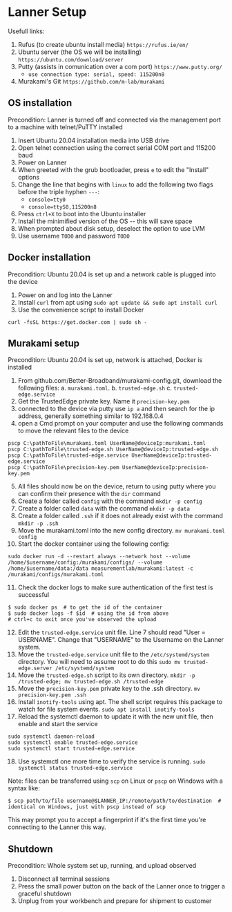 # Lanner Setup

Usefull links:

1. Rufus (to create ubuntu install media) `https://rufus.ie/en/`
2. Ubuntu server (the OS we will be installing) `https://ubuntu.com/download/server`
3. Putty (assists in comunication over a com port) `https://www.putty.org/`
    * `use connection type: serial, speed: 115200n8`
4. Murakami's Git `https://github.com/m-lab/murakami`


## OS installation

Precondition: Lanner is turned off and connected via the management port to a machine with telnet/PuTTY installed

1. Insert Ubuntu 20.04 installation media into USB drive
2. Open telnet connection using the correct serial COM port and 115200 baud
3. Power on Lanner
4. When greeted with the grub bootloader, press `e` to edit the "Install" options
5. Change the line that begins with `linux` to add the following two flags before the triple hyphen `---`:
    * `console=tty0`
    * `console=ttyS0,115200n8`
6. Press `ctrl+X` to boot into the Ubuntu installer
7. Install the minimified version of the OS -- this will save space
8. When prompted about disk setup, deselect the option to use LVM
9. Use username `TODO` and password `TODO`

## Docker installation

Precondition: Ubuntu 20.04 is set up and a network cable is plugged into the device

1. Power on and log into the Lanner
2. Install `curl` from apt using `sudo apt update && sudo apt install curl`
3. Use the convenience script to install Docker
```
curl -fsSL https://get.docker.com | sudo sh -
```

## Murakami setup

Precondition: Ubuntu 20.04 is set up, network is attached, Docker is installed

1. From github.com/Better-Broadband/murakami-config.git, download the following files:
   a. `murakami.toml`.
   b. `trusted-edge.sh`
   c. `trusted-edge.service`
2. Get the TrustedEdge private key. Name it `precision-key.pem`
3. connected to the device via putty use `ip a` and then search for the ip address, generally something similar to 192.168.0.4
4. open a Cmd prompt on your computer and use the following commands to move the relevant files to the device
```
pscp C:\pathToFile\murakami.toml UserName@deviceIp:murakami.toml
pscp C:\pathToFile\trusted-edge.sh UserName@deviceIp:trusted-edge.sh
pscp C:\pathToFile\trusted-edge.service UserName@deviceIp:trusted-edge.service
pscp C:\pathToFile\precision-key.pem UserName@deviceIp:precision-key.pem
```
5. All files should now be on the device, return to using putty where you can confirm their presence with the `dir` command 
6. Create a folder called `config` with the command `mkdir -p config`
7. Create a folder called `data` with the command `mkdir -p data`
8. Create a folder called `.ssh` if it does not already exist with the command `mkdir -p .ssh`
9. Move the murakami.toml into the new config directory. `mv murakami.toml config`
10. Start the docker container using the following config:
```
sudo docker run -d --restart always --network host --volume /home/$username/config:/murakami/configs/ --volume /home/$username/data:/data measurementlab/murakami:latest -c /murakami/configs/murakami.toml
```
11. Check the docker logs to make sure authentication of the first test is successful
```
$ sudo docker ps  # to get the id of the container
$ sudo docker logs -f $id  # using the id from above
# ctrl+c to exit once you've observed the upload
```
12. Edit the `trusted-edge.service` unit file. Line 7 should read "User = USERNAME". Change that "USERNAME" to the Username on the Lanner system.
13. Move the `trusted-edge.service` unit file to the `/etc/systemd/system` directory. You will need to assume root to do this `sudo mv trusted-edge.server /etc/systemd/system`
15. Move the `trusted-edge.sh` script to its own directory. `mkdir -p /trusted-edge; mv trusted-edge.sh /trusted-edge`
16. Move the `precision-key.pem` private key to the .ssh directory. `mv precision-key.pem .ssh`
17. Install `inotify-tools` using apt. The shell script requires this package to watch for file system events. `sudo apt install inotify-tools`
17. Reload the systemctl daemon to update it with the new unit file, then enable and start the service
```
sudo systemctl daemon-reload
sudo systemctl enable trusted-edge.service
sudo systemctl start trusted-edge.service
```
18. Use systemctl one more time to verify the service is running. `sudo systemctl status trusted-edge.service`

Note: files can be transferred using `scp` on Linux or `pscp` on Windows with a syntax like:

```
$ scp path/to/file username@$LANNER_IP:/remote/path/to/destination  # identical on Windows, just with pscp instead of scp
```

This may prompt you to accept a fingerprint if it's the first time you're connecting to the Lanner this way.

## Shutdown

Precondition: Whole system set up, running, and upload observed

1. Disconnect all terminal sessions
2. Press the small power button on the back of the Lanner once to trigger a graceful shutdown
3. Unplug from your workbench and prepare for shipment to customer
